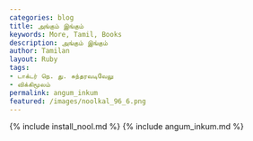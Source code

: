 ```yaml
---  
categories: blog  
title: அங்கும் இங்கும்
keywords: More, Tamil, Books  
description: அங்கும் இங்கும்
author: Tamilan  
layout: Ruby  
tags:     
- டாக்டர் நெ. து. சுந்தரவடிவேலு
- விக்கிமூலம்
permalink: angum_inkum  
featured: /images/noolkal_96_6.png  
---  
```

{% include install_nool.md %} 
{% include angum_inkum.md %} 
